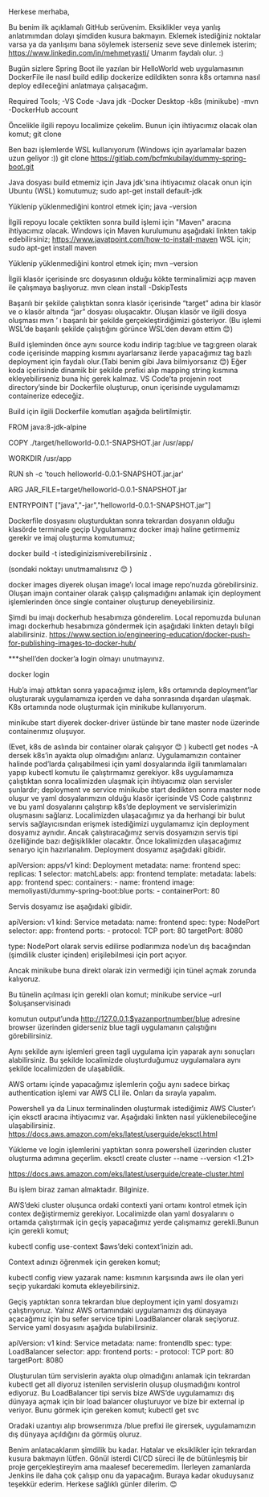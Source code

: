 Herkese merhaba,

Bu benim ilk açıklamalı GitHub serüvenim.
Eksiklikler veya yanlış anlatımımdan dolayı şimdiden kusura bakmayın.
Eklemek istediğiniz noktalar varsa ya da yanlışımı bana söylemek isterseniz seve seve dinlemek isterim;
https://www.linkedin.com/in/mehmetyasti/
Umarım faydalı olur. :)

Bugün sizlere Spring Boot ile yazılan bir HelloWorld web uygulamasının DockerFile ile nasıl build edilip dockerize edildikten sonra k8s ortamına nasıl deploy edileceğini anlatmaya çalışacağım.

Required Tools;
-VS Code
-Java jdk
-Docker Desktop
-k8s (minikube)
-mvn
-DockerHub account

Öncelikle ilgili repoyu localimize çekelim.
Bunun için ihtiyacımız olacak olan komut;  git clone

Ben bazı işlemlerde WSL kullanıyorum (Windows için ayarlamalar bazen uzun geliyor :))
git clone https://gitlab.com/bcfmkubilay/dummy-spring-boot.git

Java dosyası build etmemiz için Java jdk'sına ihtiyacımız olacak onun için Ubuntu (WSL) komutumuz;
sudo apt-get install default-jdk 

Yüklenip yüklenmediğini kontrol etmek için;
java -version

İlgili repoyu locale çektikten sonra build işlemi için "Maven" aracına ihtiyacımız olacak.
Windows için Maven kurulumunu aşağıdaki linkten takip edebilirsiniz;
https://www.javatpoint.com/how-to-install-maven
WSL için;
sudo apt-get install maven 

Yüklenip yüklenmediğini kontrol etmek için;
mvn –version

İlgili klasör içerisinde src dosyasının olduğu kökte terminalimizi açıp maven ile çalışmaya başlıyoruz.
mvn clean install -DskipTests

Başarılı bir şekilde çalıştıktan sonra klasör içerisinde “target” adına bir klasör ve o klasör altında
“jar” dosyası oluşacaktır. Oluşan klasör ve ilgili dosya oluşması mvn ‘ ı başarılı bir şekilde gerçekleştirdiğimizi gösteriyor. (Bu işlemi WSL’de başarılı şekilde çalıştığını görünce WSL’den devam ettim 😊)

Build işleminden önce aynı source kodu indirip tag:blue ve tag:green olarak code içerisinde mapping kısmını ayarlarsanız ilerde yapacağımız tag bazlı deployment için faydalı olur.(Tabi benim gibi Java bilmiyorsanız 😊) Eğer koda içerisinde dinamik bir şekilde prefixi alıp mapping string kısmına ekleyebilirseniz buna hiç gerek kalmaz.
VS Code’ta projenin root directory’sinde bir Dockerfile oluşturup, onun içerisinde uygulamamızı containerize edeceğiz.

Build için ilgili Dockerfile komutları aşağıda belirtilmiştir.

FROM java:8-jdk-alpine

COPY ./target/helloworld-0.0.1-SNAPSHOT.jar /usr/app/

WORKDIR /usr/app

RUN sh -c 'touch helloworld-0.0.1-SNAPSHOT.jar.jar'

ARG JAR_FILE=target/helloworld-0.0.1-SNAPSHOT.jar

ENTRYPOINT ["java","-jar","helloworld-0.0.1-SNAPSHOT.jar"]

Dockerfile dosyasını oluşturduktan sonra tekrardan dosyanın olduğu klasörde terminale geçip
Uygulamamız docker imajı haline getirmemiz gerekir ve imaj oluşturma komutumuz;

docker build -t istediginizismiverebilirsiniz .

(sondaki noktayı unutmamalısınız 😊 )

docker images diyerek oluşan image’ı local image repo’nuzda görebilirsiniz.
Oluşan imajın container olarak çalışıp çalışmadığını anlamak için deployment işlemlerinden önce single container oluşturup deneyebilirsiniz.

Şimdi bu imajı dockerhub hesabımıza gönderelim.
Local repomuzda bulunan imagı dockerhub hesabımıza göndermek için aşağıdaki linkten detaylı bilgi alabilirsiniz.
https://www.section.io/engineering-education/docker-push-for-publishing-images-to-docker-hub/

***shell’den docker’a login olmayı unutmayınız.

docker login

Hub’a imajı attıktan sonra yapacağımız işlem, k8s ortamında deployment’lar oluşturarak uygulamamıza içerden ve daha sonrasında dışardan ulaşmak.
K8s ortamında node oluşturmak için minikube kullanıyorum.

minikube start
diyerek docker-driver üstünde bir tane master node üzerinde containerımız oluşuyor.

(Evet, k8s de aslında bir container olarak çalışıyor 😊 )
kubectl get nodes -A
dersek k8s’in ayakta olup olmadığını anlarız.
Uygulamamızın container halinde pod’larda çalışabilmesi için yaml dosyalarında ilgili tanımlamaları yapıp kubectl komutu ile çalıştırmamız gerekiyor.
k8s uygulamamıza çalıştıktan sonra localimizden ulaşmak için ihtiyacımız olan servisler şunlardır;
deployment ve service 
minikube start dedikten sonra master node oluşur ve yaml dosyalarımızın olduğu klasör içerisinde VS Code çalıştırırız ve bu yaml dosyalarını çalıştırıp k8s’de deployment ve servislerimizin oluşmasını sağlarız.
Localimizden ulaşacağımız ya da herhangi bir bulut servis sağlayıcısından erişmek istediğimizi uygulamamız için deployment dosyamız aynıdır. Ancak çalıştıracağımız servis dosyamızın servis tipi özelliğinde bazı değişiklikler olacaktır. 
Önce lokalimizden ulaşacağımız senaryo için hazırlanalım.
Deployment dosyamız aşağıdaki gibidir.

apiVersion: apps/v1
kind: Deployment
metadata:
  name: frontend
spec:
  replicas: 1
  selector:
    matchLabels:
      app: frontend
  template:
    metadata:
      labels:
        app: frontend
    spec:
      containers:
      - name: frontend
        image: memoliyasti/dummy-spring-boot:blue
        ports:
        - containerPort: 80
        
        
Servis dosyamız ise aşağıdaki gibidir.


apiVersion: v1
kind: Service
metadata:
name: frontend
spec:
  type: NodePort
  selector:
    app: frontend
  ports:
    - protocol: TCP
      port: 80
      targetPort: 8080

type: NodePort olarak servis edilirse podlarımıza node’un dış bacağından (şimdilik cluster içinden) erişilebilmesi için port açıyor.

Ancak minikube buna direkt olarak izin vermediği için tünel açmak zorunda kalıyoruz.

Bu tünelin açılması için gerekli olan komut;
minikube service –url $oluşanservisinadı

komutun output’unda  http://127.0.0.1:$yazanportnumber/blue adresine browser üzerinden giderseniz blue tagli uygulamanın çalıştığını görebilirsiniz.

Aynı şekilde aynı işlemleri green tagli uygulama için yaparak aynı sonuçları alabilirsiniz.
Bu şekilde localimizde oluşturduğumuz uygulamalara aynı şekilde localimizden de ulaşabildik.

AWS ortamı içinde yapacağımız işlemlerin çoğu aynı sadece birkaç authentication işlemi var AWS CLI ile. Onları da sırayla yapalım.

Powershell ya da Linux terminalinden oluşturmak istediğimiz AWS Cluster’ı için eksctl aracına ihtiyacımız var.
Aşağıdaki linkten nasıl yüklenebileceğine ulaşabilirsiniz.
https://docs.aws.amazon.com/eks/latest/userguide/eksctl.html

Yükleme ve login işlemlerini yaptıktan sonra powershell üzerinden cluster oluşturma adımına geçerlim.
eksctl create cluster --name <my-cluster> --version <1.21> 


https://docs.aws.amazon.com/eks/latest/userguide/create-cluster.html


Bu işlem biraz zaman almaktadır. Bilginize.
  
AWS’deki cluster oluşunca ordaki contexti yani ortamı kontrol etmek için contex değiştirmemiz gerekiyor. Localimizde olan yaml dosyalarını o ortamda çalıştırmak için geçiş yapacağımız yerde çalışmamız gerekli.Bunun için gerekli komut;
  
kubectl config use-context $aws’deki context’inizin adı.
  
Context adınızı öğrenmek için gereken komut;
  
kubectl config view yazarak name: kısmının karşısında aws ile olan yeri seçip yukardaki komuta ekleyebilirsiniz.
  
Geçiş yaptıktan sonra tekrardan blue deployment için yaml dosyamızı çalıştırıyoruz.
Yalnız AWS ortamındaki uygulamamızı dış dünayaya açacağımız için bu sefer service tipini LoadBalancer olarak seçiyoruz.
Service yaml dosyasını aşağıda bulabilirsiniz.
  
apiVersion: v1
kind: Service
metadata:
  name: frontendlb
spec:
  type: LoadBalancer
  selector:
    app: frontend
  ports:
    - protocol: TCP
      port: 80
      targetPort: 8080

Oluşturulan tüm servislerin ayakta olup olmadığını anlamak için tekrardan kubectl get all diyoruz istenilen servislerin oluşup oluşmadığını kontrol ediyoruz.
Bu LoadBalancer tipi servis bize AWS’de uygulamamızı dış dünyaya açmak için bir load balancer oluşturuyor ve bize bir external ip veriyor.
Bunu görmek için gereken komut;
kubectl get svc
  
Oradaki uzantıyı alıp browserımıza /blue prefixi ile girersek, uygulamamızın dış dünyaya açıldığını da görmüş oluruz.
  
  
Benim anlatacaklarım şimdilik bu kadar.
Hatalar ve eksiklikler için tekrardan kusura bakmayın lütfen.
Gönül isterdi CI/CD süreci ile de bütünleşmiş bir proje gerçekleştireyim ama maalesef beceremedim.
İlerleyen zamanlarda Jenkins ile daha çok çalışıp onu da yapacağım.
Buraya kadar okuduysanız teşekkür ederim.
Herkese sağlıklı günler dilerim. 😊




